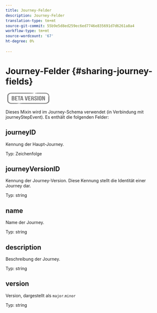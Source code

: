 ```yaml
---
title: Journey-Felder
description: Journey-Felder
translation-type: tm+mt
source-git-commit: 55b9e5d8ed259ec6ed7746e835691d7d6261a8a4
workflow-type: tm+mt
source-wordcount: '67'
ht-degree: 0%

---
```


# Journey-Felder {#sharing-journey-fields}

![](../assets/do-not-localize/badge.png)

Dieses Mixin wird im Journey-Schema verwendet (in Verbindung mit journeyStepEvent). Es enthält die folgenden Felder:

## journeyID

Kennung der Haupt-Journey.

Typ: Zeichenfolge

## journeyVersionID

Kennung der Journey-Version. Diese Kennung stellt die Identität einer Journey dar.

Typ: string

## name

Name der Journey.

Typ: string

## description

Beschreibung der Journey.

Typ: string

## version

Version, dargestellt als `major`.`minor`

Typ: string
